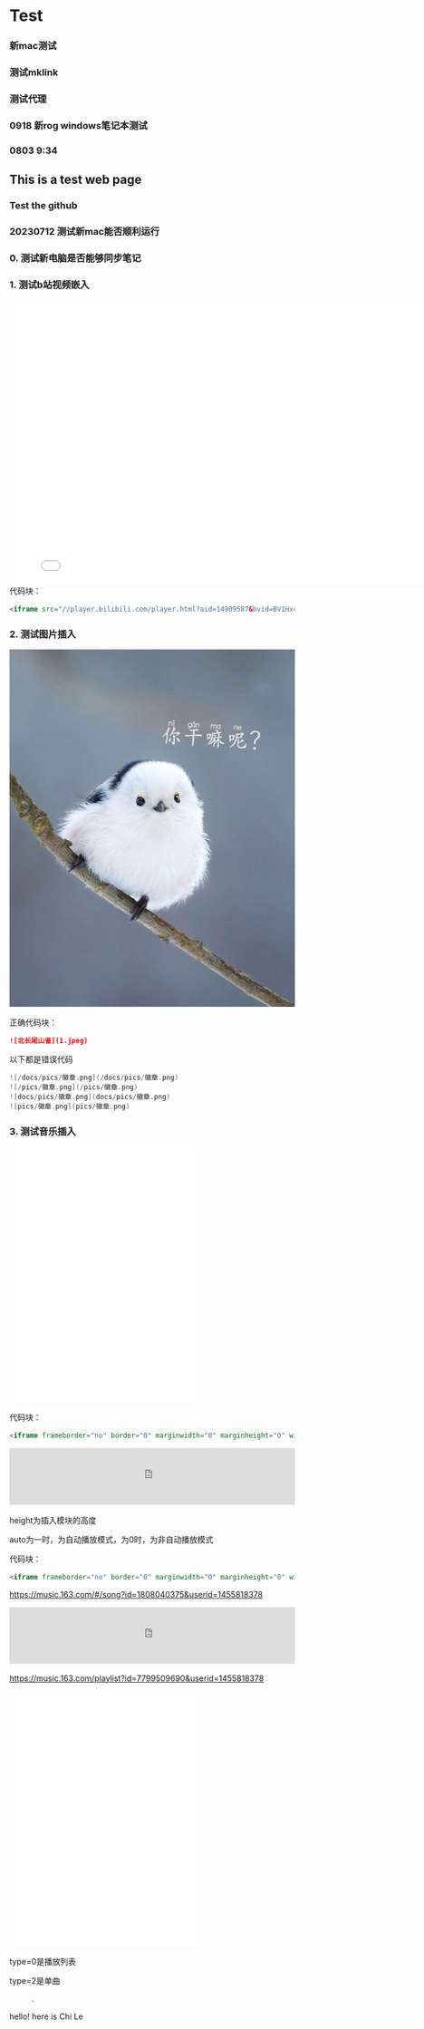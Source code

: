 # Test
### 新mac测试
### 测试mklink
### 测试代理
### 0918 新rog windows笔记本测试
### 0803 9:34
## This is a test web page
### Test the github
### 20230712 测试新mac能否顺利运行

### 0. 测试新电脑是否能够同步笔记



### 1. 测试b站视频嵌入
<iframe src="//player.bilibili.com/player.html?aid=14909587&bvid=BV1Hx411V7n9&cid=24297387&page=1" scrolling="no" border="0" frameborder="no" framespacing="0" allowfullscreen="true" width="800" height="500"> </iframe>
代码块：

```markdown
<iframe src="//player.bilibili.com/player.html?aid=14909587&bvid=BV1Hx411V7n9&cid=24297387&page=1" scrolling="no" border="0" frameborder="no" framespacing="0" allowfullscreen="true" width="800" height="500"> </iframe>
```



### 2. 测试图片插入
![北长尾山雀](1.jpeg)

正确代码块：

```markdown
![北长尾山雀](1.jpeg)
```



以下都是错误代码

```cpp
![/docs/pics/徽章.png](/docs/pics/徽章.png)
![/pics/徽章.png](/pics/徽章.png)
![docs/pics/徽章.png](docs/pics/徽章.png)
![pics/徽章.png](pics/徽章.png)
```

### 3. 测试音乐插入
<iframe frameborder="no" border="0" marginwidth="0" marginheight="0" width="330" height="450" src="//music.163.com/outchain/player?type=0&id=5156824747&auto=0&height=430"></iframe>

代码块：

```html
<iframe frameborder="no" border="0" marginwidth="0" marginheight="0" width="330" height="450" src="//music.163.com/outchain/player?type=0&id=5156824747&auto=0&height=430"></iframe>
```



<iframe frameborder="no" border="0" marginwidth="0" marginheight="0" width="100%" height="100" src="https://music.163.com/outchain/player?type=2&amp;id=38018486&amp;auto=0&amp;height=100"></iframe>

height为插入模块的高度

auto为一时，为自动播放模式，为0时，为非自动播放模式


代码块：

```html
<iframe frameborder="no" border="0" marginwidth="0" marginheight="0" width="100%" height="100" src="https://music.163.com/outchain/player?type=2&amp;id=38018486&amp;auto=0&amp;height=100"></iframe>
```



https://music.163.com/#/song?id=1808040375&userid=1455818378

<iframe frameborder="no" border="0" marginwidth="0" marginheight="0" width="100%" height="100" src="https://music.163.com/outchain/player?type=2&amp;id=1808040375&amp;auto=0&amp;height=100"></iframe>

https://music.163.com/playlist?id=7799509690&userid=1455818378

<iframe frameborder="no" border="0" marginwidth="0" marginheight="0" width="330" height="450" src="//music.163.com/outchain/player?type=0&id=7799509690&auto=0&height=430">Future bass</iframe>



type=0是播放列表

type=2是单曲


  <body>
    <div class="left">
    	<figure>
        <img src="/Notebook/About/me001.jpg" style="zoom:18%"/>
    </figure>
    </div>
    <div class="right">
    	<p>hello! here is Chi Le</p>
    </div>
  </body>
